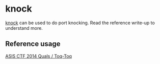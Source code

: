 knock
=====

[knock](http://www.zeroflux.org/projects/knock) can be used to do port knocking. Read the reference write-up to understand more.

Reference usage
---------------

[ASIS CTF 2014 Quals / Toq-Toq](https://github.com/ctfs/write-ups-2014/tree/master/asis-ctf-quals-2014/toq-toq)